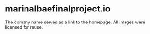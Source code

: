 # marinalbaefinalproject.io
The comany name serves as a link to the homepage.
All images were licensed for reuse.
